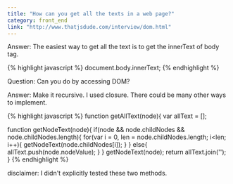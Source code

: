 ```yaml
---
title: "How can you get all the texts in a web page?"
category: front_end
link: "http://www.thatjsdude.com/interview/dom.html"
---
```

Answer: The easiest way to get all the text is to get the innerText of body tag.

{% highlight javascript %}
document.body.innerText;
{% endhighlight %}
        
Question: Can you do by accessing DOM?

Answer: Make it recursive. I used closure. There could be many other ways to implement.

{% highlight javascript %}
function getAllText(node){
  var allText = [];

  function getNodeText(node){
      if(node && node.childNodes && node.childNodes.length){
          for(var i = 0, len = node.childNodes.length; i<len; i++){
              getNodeText(node.childNodes[i]);
          }
      }
      else{
          allText.push(node.nodeValue);
     }
  }
  getNodeText(node);
  return allText.join('');
}
{% endhighlight %}
        
disclaimer: I didn't explicitly tested these two methods.
